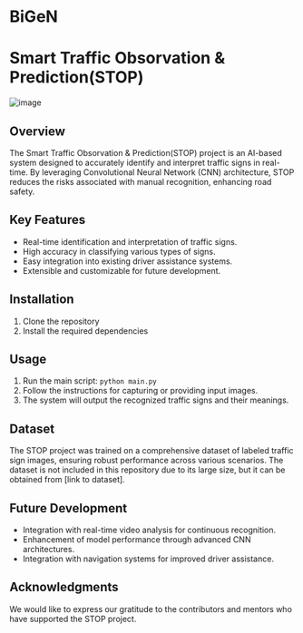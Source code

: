 # BiGeN
# Smart Traffic Obsorvation & Prediction(STOP)

![image](https://github.com/ZeANi-SHILIX/BiGeN/assets/113314499/8027456c-2ec8-4353-8276-a93cb4ec3b81)

## Overview
The Smart Traffic Obsorvation & Prediction(STOP) project is an AI-based system designed to accurately identify and interpret traffic signs in real-time. By leveraging Convolutional Neural Network (CNN) architecture, STOP reduces the risks associated with manual recognition, enhancing road safety.

## Key Features
- Real-time identification and interpretation of traffic signs.
- High accuracy in classifying various types of signs.
- Easy integration into existing driver assistance systems.
- Extensible and customizable for future development.

## Installation
1. Clone the repository
2. Install the required dependencies

## Usage
1. Run the main script: `python main.py`
2. Follow the instructions for capturing or providing input images.
3. The system will output the recognized traffic signs and their meanings.

## Dataset
The STOP project was trained on a comprehensive dataset of labeled traffic sign images, ensuring robust performance across various scenarios. The dataset is not included in this repository due to its large size, but it can be obtained from [link to dataset].

## Future Development
- Integration with real-time video analysis for continuous recognition.
- Enhancement of model performance through advanced CNN architectures.
- Integration with navigation systems for improved driver assistance.


## Acknowledgments
We would like to express our gratitude to the contributors and mentors who have supported the STOP project.


